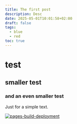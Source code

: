 ```yaml
---
title: The first post
description: Desc
date: 2025-05-01T10:01:58+02:00
draft: false
tags:
  - blue
  - red
toc: true
---
```



# test

## smaller test

### and an even smaller test

Just for a simple text.

[![pages-build-deployment](https://github.com/Far0w/shared_vademecum/actions/workflows/pages/pages-build-deployment/badge.svg)](https://github.com/Far0w/shared_vademecum/actions/workflows/pages/pages-build-deployment)

